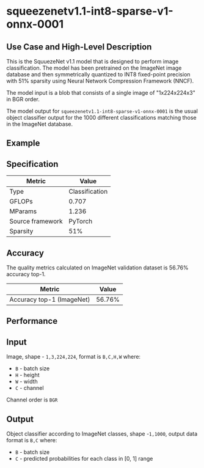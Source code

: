 # squeezenetv1.1-int8-sparse-v1-onnx-0001

## Use Case and High-Level Description

This is the SquuezeNet v1.1 model that is designed to perform image classification. 
The model has been pretrained on the ImageNet image database and then symmetrically quantized 
to INT8 fixed-point precision with 51% sparsity using Neural Network Compression Framework (NNCF).  

The model input is a blob that consists of a single image of "1x224x224x3" in BGR order.

The model output for `squeezenetv1.1-int8-sparse-v1-onnx-0001` is the usual object classifier output for the 1000 different classifications matching those in the ImageNet database.

## Example

## Specification

| Metric            | Value         |
|-------------------|---------------|
| Type              | Classification|
| GFLOPs            | 0.707 |
| MParams           | 1.236 |
| Source framework  | PyTorch    |
| Sparsity  | 51%    |

## Accuracy

The quality metrics calculated on ImageNet validation dataset is 56.76% accuracy top-1.

| Metric                    | Value         |
|---------------------------|---------------|
| Accuracy top-1 (ImageNet) |         56.76% |

## Performance

## Input

Image, shape - `1,3,224,224`, format is `B,C,H,W` where:

- `B` - batch size
- `H` - height
- `W` - width
- `C` - channel

Channel order is `BGR`

## Output

Object classifier according to ImageNet classes, shape -`1,1000`, output data format is `B,C` where:

- `B` - batch size
- `C` - predicted probabilities for each class in  [0, 1] range

